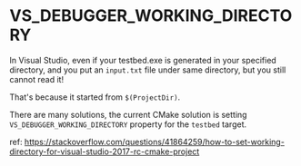# VS_DEBUGGER_WORKING_DIRECTORY

In Visual Studio, even if your testbed.exe is generated in your specified directory, and you put an `input.txt` file under same directory, but you still cannot read it!

That's because it started from `$(ProjectDir)`.

There are many solutions, the current CMake solution is setting `VS_DEBUGGER_WORKING_DIRECTORY` property for the `testbed` target.

ref: https://stackoverflow.com/questions/41864259/how-to-set-working-directory-for-visual-studio-2017-rc-cmake-project